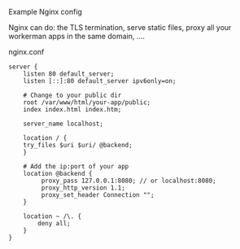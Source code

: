Example Nginx config

Nginx can do: the TLS termination, serve static files, proxy all your workerman apps in the same domain, ....

nginx.conf
```nginx
server {
    listen 80 default_server;
    listen [::]:80 default_server ipv6only=on;

    # Change to your public dir
    root /var/www/html/your-app/public;
    index index.html index.htm;

    server_name localhost;

    location / {
    try_files $uri $uri/ @backend;
    }

    # Add the ip:port of your app
    location @backend {
         proxy_pass 127.0.0.1:8080; // or localhost:8080;
         proxy_http_version 1.1;
         proxy_set_header Connection "";
    }

    location ~ /\. {
        deny all;
    }
}
```
